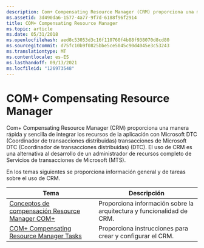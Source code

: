 ```yaml
---
description: Com+ Compensating Resource Manager (CRM) proporciona una manera rápida y sencilla de integrar los recursos de la aplicación con Microsoft DTC (Coordinador de transacciones distribuidas) transacciones de Microsoft DTC (Coordinador de transacciones distribuidas) (DTC).
ms.assetid: 3d490da6-1577-4a77-9f7d-6188f96f2914
title: COM+ Compensating Resource Manager
ms.topic: article
ms.date: 05/31/2018
ms.openlocfilehash: aed8c53053d3c16f110760f4b88f938070d8cd80
ms.sourcegitcommit: d75fc10b9f0825bbe5ce5045c90d4045e3c53243
ms.translationtype: MT
ms.contentlocale: es-ES
ms.lasthandoff: 09/13/2021
ms.locfileid: "126973548"
---
```

# <a name="com-compensating-resource-manager"></a>COM+ Compensating Resource Manager

Com+ Compensating Resource Manager (CRM) proporciona una manera rápida y sencilla de integrar los recursos de la aplicación con Microsoft DTC (Coordinador de transacciones distribuidas) transacciones de Microsoft DTC (Coordinador de transacciones distribuidas) (DTC). El uso de CRM es una alternativa al desarrollo de un administrador de recursos completo de Servicios de transacciones de Microsoft (MTS).

En los temas siguientes se proporciona información general y de tareas sobre el uso de CRM.



| Tema                                                                                          | Descripción                                                               |
|------------------------------------------------------------------------------------------------|---------------------------------------------------------------------------|
| [Conceptos de compensación Resource Manager COM+](com--compensating-resource-manager-concepts.md) | Proporciona información sobre la arquitectura y funcionalidad de CRM. |
| [COM+ Compensating Resource Manager Tasks](com--compensating-resource-manager-tasks.md)       | Proporciona instrucciones para crear y configurar el CRM.               |



 

 

 



